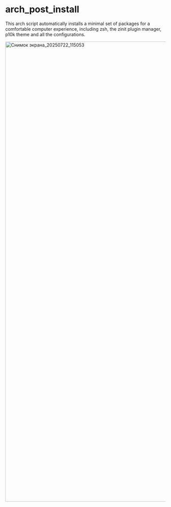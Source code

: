 # arch_post_install
This arch script automatically installs a minimal set of packages for a comfortable computer experience, including zsh, the zinit plugin manager, p10k theme and all the configurations.

<img width="2560" height="1440" alt="Снимок экрана_20250722_115053" src="https://github.com/user-attachments/assets/312fc909-4a55-4c8a-b4c3-61ae49b52b78" />
